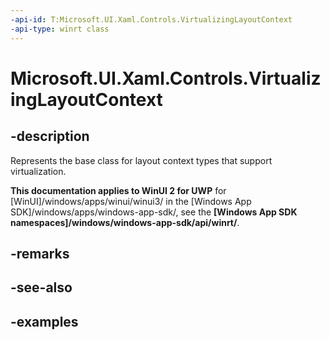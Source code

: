 ```yaml
---
-api-id: T:Microsoft.UI.Xaml.Controls.VirtualizingLayoutContext
-api-type: winrt class
---
```


<!-- Class syntax.
public class VirtualizingLayoutContext : LayoutContext, LayoutContext
-->

# Microsoft.UI.Xaml.Controls.VirtualizingLayoutContext

## -description

Represents the base class for layout context types that support virtualization.

**This documentation applies to WinUI 2 for UWP** for [WinUI]/windows/apps/winui/winui3/ in the [Windows App SDK]/windows/apps/windows-app-sdk/, see the **[Windows App SDK namespaces]/windows/windows-app-sdk/api/winrt/**.

## -remarks

## -see-also

## -examples

